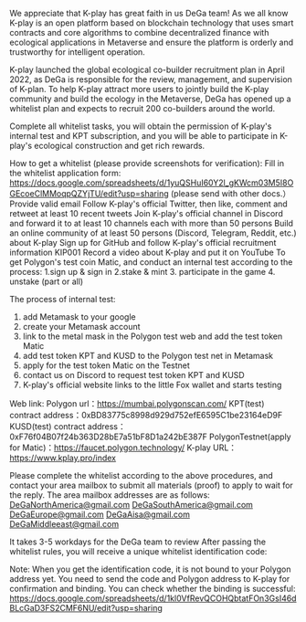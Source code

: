 We appreciate that K-play has great faith in us DeGa team! As we all know K-play is an open platform based on blockchain technology that uses smart contracts and core algorithms to combine decentralized finance with ecological applications in Metaverse and ensure the platform is orderly and trustworthy for intelligent operation.

K-play launched the global ecological co-builder recruitment plan in April 2022, as DeGa is responsible for the review, management, and supervision of K-plan. To help K-play attract more users to jointly build the K-play community and build the ecology in the Metaverse, DeGa has opened up a whitelist plan and expects to recruit 200 co-builders around the world.

Complete all whitelist tasks, you will obtain the permission of K-play's internal test and KPT subscription, and you will be able to participate in K-play's ecological construction and get rich rewards.

How to get a whitelist (please provide screenshots for verification):
Fill in the whitelist application form: https://docs.google.com/spreadsheets/d/1yuQSHuI60Y2l_gKWcm03M5I8OGEcoeClMMoqpQZYjTU/edit?usp=sharing (please send with other docs.）
Provide valid email
Follow K-play's official Twitter, then like, comment and retweet at least 10 recent tweets
Join K-play's official channel in Discord and forward it to at least 10 channels each with more than 50 persons
Build an online community of at least 50 persons (Discord, Telegram, Reddit, etc.) about K-play
Sign up for GitHub and follow K-play's official recruitment information KIP001
   Record a video about K-play and put it on  YouTube
   To get Polygon's test coin Matic, and conduct an internal test according to the process:
1.sign up & sign in
2.stake & mint 
3. participate in the game
4. unstake (part or all)

The process of internal test:
1. add Metamask to your google
2. create your Metamask account
3. link to the metal mask in the Polygon test web and add the test token Matic
4. add test token KPT and KUSD to the Polygon test net in Metamask
5. apply for the test token Matic on the Testnet
6. contact us on Discord to request test token KPT and KUSD
7. K-play's official website links to the little Fox wallet and starts testing

Web link:
Polygon url：https://mumbai.polygonscan.com/
KPT(test) contract address：0xBD83775c8998d929d752efE6595C1be23164eD9F
KUSD(test) contract address：0xF76f04B07f24b363D28bE7a51bF8D1a242bE387F 
PolygonTestnet(apply for Matic)：https://faucet.polygon.technology/
K-play URL：https://www.kplay.pro/index

Please complete the whitelist according to the above procedures, and contact your area mailbox to submit all materials (proof) to apply to wait for the reply. The area mailbox addresses are as follows:
DeGaNorthAmerica@gmail.com
DeGaSouthAmerica@gmail.com
DeGaEurope@gmail.com
DeGaAisa@gmail.com
DeGaMiddleeast@gmail.com

It takes 3-5 workdays for the DeGa team to review
After passing the whitelist rules, you will receive a unique whitelist identification code:

Note: When you get the identification code, it is not bound to your Polygon address yet. You need to send the code and Polygon address to K-play for confirmation and binding.
You can check whether the binding is successful:
https://docs.google.com/spreadsheets/d/1kl0VfRevQCOHQbtatFOn3GsI46dBLcGaD3FS2CMF6NU/edit?usp=sharing
